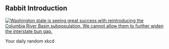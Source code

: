 ## Rabbit Introduction
[![Washington state is seeing great success with reintroducing the Columbia River Basin subpopulation. We cannot allow them to further widen the interstate bun gap.](https://imgs.xkcd.com/comics/rabbit_introduction.png)](https://xkcd.com/2349/ "Washington state is seeing great success with reintroducing the Columbia River Basin subpopulation. We cannot allow them to further widen the interstate bun gap.")

Your daily random xkcd
